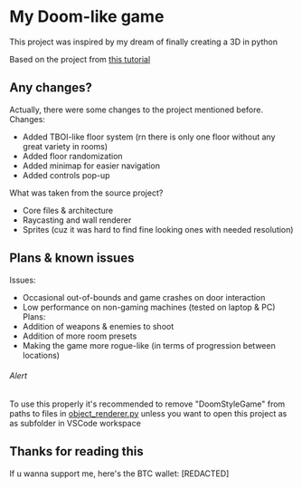 # My Doom-like game

This project was inspired by my dream of finally creating a 3D in python

Based on the project from [this tutorial](https://youtu.be/ECqUrT7IdqQ)

## Any changes?
Actually, there were some changes to the project mentioned before.
Changes:
+ Added TBOI-like floor system (rn there is only one floor without any great variety in rooms)
+ Added floor randomization
+ Added minimap for easier navigation
+ Added controls pop-up

What was taken from the source project?
+ Core files & architecture
+ Raycasting and wall renderer
+ Sprites (cuz it was hard to find fine looking ones with needed resolution)

## Plans & known issues
Issues:
+ Occasional out-of-bounds and game crashes on door interaction
+ Low performance on non-gaming machines (tested on laptop & PC)
Plans:
+ Addition of weapons & enemies to shoot
+ Addition of more room presets
+ Making the game more rogue-like (in terms of progression between locations)

###### Alert
To use this properly it's recommended to remove "DoomStyleGame" from paths to files in [object_renderer.py](object_renderer.py) unless you want to open this project as as subfolder in VSCode workspace

## Thanks for reading this

If u wanna support me, here's the BTC wallet: [REDACTED]
